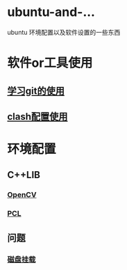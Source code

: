 # ubuntu-and-...
ubuntu 环境配置以及软件设置的一些东西
# 软件or工具使用
## [学习git的使用](https://github.com/2hanhan/ubuntu-and-.../blob/main/trygit.md)

## [clash配置使用](https://github.com/2hanhan/ubuntu-and-.../blob/main/clash.md)

# 环境配置
## C++LIB
### [OpenCV](https://github.com/2hanhan/ubuntu-and-.../blob/main/OpenCV_3-4-1.sh)
### [PCL](https://github.com/2hanhan/ubuntu-and-.../blob/main/pcl.sh)
## 问题
### [磁盘挂载]()
